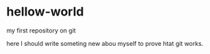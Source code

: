 # hellow-world
my first repository on git 

here I should write someting new abou myself to 
prove htat git works.
